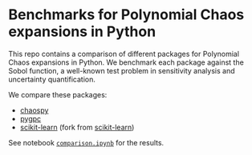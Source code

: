 # Benchmarks for Polynomial Chaos expansions in Python

This repo contains a comparison of different packages for Polynomial Chaos expansions in Python. We benchmark each package against the Sobol function, a well-known test problem in sensitivity analysis and uncertainty quantification.

We compare these packages:
- [chaospy](https://github.com/jonathf/chaospy)
- [pygpc](https://github.com/pygpc-polynomial-chaos/pygpc)
- [scikit-learn](https://github.com/PieterjanRobbe/scikit-learn) (fork from [scikit-learn](https://github.com/scikit-learn/scikit-learn))

See notebook [`comparison.ipynb`](comparison.ipynb) for the results.